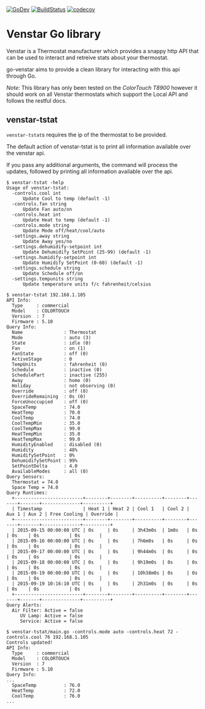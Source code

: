 [![GoDev](https://img.shields.io/static/v1?label=godev&message=reference&color=00add8)](https://pkg.go.dev/github.com/mikemrm/go-venstar)
[![BuildStatus](https://github.com/mikemrm/go-venstar/workflows/Test/badge.svg)](https://github.com/mikemrm/go-venstar/actions?workflow=Test)
[![codecov](https://codecov.io/gh/mikemrm/go-venstar/branch/master/graph/badge.svg)](https://codecov.io/gh/mikemrm/go-venstar)

# Venstar Go library

Venstar is a Thermostat manufacturer which provides a snappy http API that can
be used to interact and retreive stats about your thermostat.

go-venstar aims to provide a clean library for interacting with this api
through Go.

*Note:* This library has only been tested on the _ColorTouch T8900_ however it
should work on all Venstar thermostats which support the Local API and follows
the restful docs.

## venstar-tstat

`venstar-tstat`s requires the ip of the thermostat to be provided.

The default action of venstar-tstat is to print all information available over
the venstar api.

If you pass any additional arguments, the command will process the updates,
followed by printing all information available over the api.

```shell
$ venstar-tstat -help
Usage of venstar-tstat:
  -controls.cool int
      Update Cool to temp (default -1)
  -controls.fan string
      Update Fan auto/on
  -controls.heat int
      Update Heat to temp (default -1)
  -controls.mode string
      Update Mode off/heat/cool/auto
  -settings.away string
      Update Away yes/no
  -settings.dehumidify-setpoint int
      Update Dehumidify SetPoint (25-99) (default -1)
  -settings.humidify-setpoint int
      Update Humidify SetPoint (0-60) (default -1)
  -settings.schedule string
      Update Schedule off/on
  -settings.tempunits string
      Update temperature units f/c fahrenheit/celsius
```

```shell
$ venstar-tstat 192.168.1.105
API Info:
  Type     : commercial
  Model    : COLORTOUCH
  Version  : 7
  Firmware : 5.10
Query Info:
  Name               : Thermostat
  Mode               : auto (3)
  State              : idle (0)
  Fan                : on (1)
  FanState           : off (0)
  ActiveStage        : 0
  TempUnits          : fahrenheit (0)
  Schedule           : inactive (0)
  SchedulePart       : inactive (255)
  Away               : home (0)
  Holiday            : not observing (0)
  Override           : off (0)
  OverrideRemaining  : 0s (0)
  ForceUnoccupied    : off (0)
  SpaceTemp          : 74.0
  HeatTemp           : 70.0
  CoolTemp           : 74.0
  CoolTempMin        : 35.0
  CoolTempMax        : 99.0
  HeatTempMin        : 35.0
  HeatTempMax        : 99.0
  HumidityEnabled    : disabled (0)
  Humidity           : 48%
  HumidifySetPoint   : 0%
  DehumidifySetPoint : 99%
  SetPointDelta      : 4.0
  AvailableModes     : all (0)
Query Sensors:
  Thermostat = 74.0
  Space Temp = 74.0
Query Runtimes:
  +-------------------------+--------+--------+----------+--------+-------+-------+--------------+----------+
  | Timestamp               | Heat 1 | Heat 2 | Cool 1   | Cool 2 | Aux 1 | Aux 2 | Free Cooling | Override |
  +-------------------------+--------+--------+----------+--------+-------+-------+--------------+----------+
  | 2015-09-15 00:00:00 UTC | 0s     | 0s     | 3h43m0s  | 1m0s   | 0s    | 0s    | 0s           | 0s       |
  | 2015-09-16 00:00:00 UTC | 0s     | 0s     | 7h6m0s   | 0s     | 0s    | 0s    | 0s           | 0s       |
  | 2015-09-17 00:00:00 UTC | 0s     | 0s     | 9h44m0s  | 0s     | 0s    | 0s    | 0s           | 0s       |
  | 2015-09-18 00:00:00 UTC | 0s     | 0s     | 9h19m0s  | 0s     | 0s    | 0s    | 0s           | 0s       |
  | 2015-09-19 00:00:00 UTC | 0s     | 0s     | 10h38m0s | 0s     | 0s    | 0s    | 0s           | 0s       |
  | 2015-09-19 10:16:10 UTC | 0s     | 0s     | 2h31m0s  | 0s     | 0s    | 0s    | 0s           | 0s       |
  +-------------------------+--------+--------+----------+--------+-------+-------+--------------+----------+
Query Alerts:
  Air Filter: Active = false
     UV Lamp: Active = false
     Service: Active = false
```

```shell
$ venstar-tstat/main.go -controls.mode auto -controls.heat 72 -controls.cool 76 192.168.1.105
Controls updated!
API Info:
  Type     : commercial
  Model    : COLORTOUCH
  Version  : 7
  Firmware : 5.10
Query Info:
...
  SpaceTemp          : 76.0
  HeatTemp           : 72.0
  CoolTemp           : 76.0
...
```